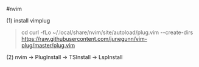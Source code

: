 #nvim
 
(1) install vimplug
> cd
> curl -fLo ~/.local/share/nvim/site/autoload/plug.vim --create-dirs https://raw.githubusercontent.com/junegunn/vim-plug/master/plug.vim

(2) nvim -> PlugInstall -> TSInstall -> LspInstall
